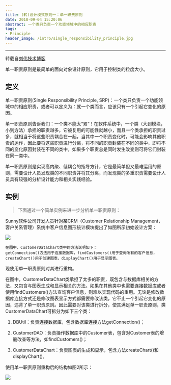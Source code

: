 ```yaml
---
---
title: (转)设计模式原则一：单一职责原则
date: 2018-09-04 15:20:06
abstract: 一个类只负责一个功能领域中的相应职责
tags:
- Principle
header_image: /intro/single_responsibility_principle.jpg
---
```

---
转载自[刘伟技术博客](https://blog.csdn.net/lovelion/article/category/738450/7)

单一职责原则是最简单的面向对象设计原则，它用于控制类的粒度大小。
## 定义

单一职责原则(Single Responsibility Principle, SRP)：一个类只负责一个功能领域中的相应职责，或者可以定义为：就一个类而言，应该只有一个引起它变化的原因。

单一职责原则告诉我们：一个类不能太“累”！在软件系统中，一个类（大到模块，小到方法）承担的职责越多，它被复用的可能性就越小，而且一个类承担的职责过多，就相当于将这些职责耦合在一起，当其中一个职责变化时，可能会影响其他职责的运作，因此要将这些职责进行分离，将不同的职责封装在不同的类中，即将不同的变化原因封装在不同的类中，如果多个职责总是同时发生改变则可将它们封装在同一类中。

单一职责原则是实现高内聚、低耦合的指导方针，它是最简单但又最难运用的原则，需要设计人员发现类的不同职责并将其分离，而发现类的多重职责需要设计人员具有较强的分析设计能力和相关实践经验。


## 实例

>下面通过一个简单实例来进一步分析单一职责原则：
>
Sunny软件公司开发人员针对某CRM（Customer Relationship Management，客户关系管理）系统中客户信息图形统计模块提出了如图所示初始设计方案：

![](http://my.csdn.net/uploads/201205/05/1336147233_3529.jpg)

```
在图中，CustomerDataChart类中的方法说明如下：
getConnection()方法用于连接数据库，findCustomers()用于查询所有的客户信息，
createChart()用于创建图表，displayChart()用于显示图表。
```
现使用单一职责原则对其进行重构。

在图中，CustomerDataChart类承担了太多的职责，既包含与数据库相关的方法，又包含与图表生成和显示相关的方法。如果在其他类中也需要连接数据库或者使用findCustomers()方法查询客户信息，则难以实现代码的重用。无论是修改数据库连接方式还是修改图表显示方式都需要修改该类，它不止一个引起它变化的原因，违背了单一职责原则。因此需要对该类进行拆分，使其满足单一职责原则，类CustomerDataChart可拆分为如下三个类：

1. DBUtil：负责连接数据库，包含数据库连接方法getConnection()；

2. CustomerDAO：负责操作数据库中的Customer表，包含对Customer表的增删改查等方法，如findCustomers()；

3. CustomerDataChart：负责图表的生成和显示，包含方法createChart()和displayChart()。

使用单一职责原则重构后的结构如图2所示：

![](http://my.csdn.net/uploads/201205/05/1336147240_4896.jpg)

<!--stackedit_data:
eyJoaXN0b3J5IjpbLTM3NDk3NjU0Nl19
-->
